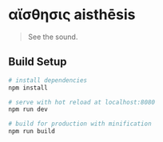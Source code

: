 # αἴσθησις aisthēsis

> See the sound.

## Build Setup

``` bash
# install dependencies
npm install

# serve with hot reload at localhost:8080
npm run dev

# build for production with minification
npm run build
```

